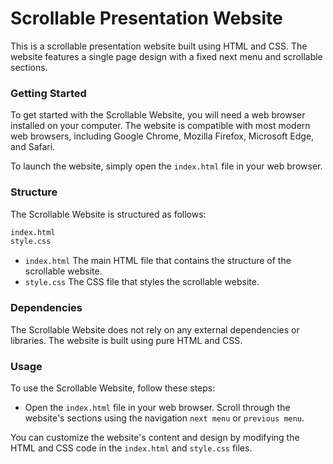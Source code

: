 # Scrollable Presentation Website
This is a scrollable presentation website built using HTML and CSS. The website features a single page design with a fixed next menu and scrollable sections.

### Getting Started
To get started with the Scrollable Website, you will need a web browser installed on your computer. The website is compatible with most modern web browsers, including Google Chrome, Mozilla Firefox, Microsoft Edge, and Safari.

To launch the website, simply open the `index.html` file in your web browser.

### Structure
The Scrollable Website is structured as follows:

```diff
index.html
style.css
```
* `index.html` The main HTML file that contains the structure of the scrollable website.
* `style.css` The CSS file that styles the scrollable website.

### Dependencies
The Scrollable Website does not rely on any external dependencies or libraries. The website is built using pure HTML and CSS.

### Usage
To use the Scrollable Website, follow these steps:

* Open the `index.html` file in your web browser.
Scroll through the website's sections using the navigation `next menu` or `previous menu`.

You can customize the website's content and design by modifying the HTML and CSS code in the `index.html` and `style.css` files.
